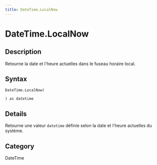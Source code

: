 ```yaml
---
title: DateTime.LocalNow
---
```


# DateTime.LocalNow


## Description

Retourne la date et l&#39;heure actuelles dans le fuseau horaire local.


## Syntax

```powerquery
DateTime.LocalNow(

) as datetime
```


## Details

Retourne une valeur <code>datetime</code> définie selon la date et l'heure actuelles du système.



## Category
DateTime
